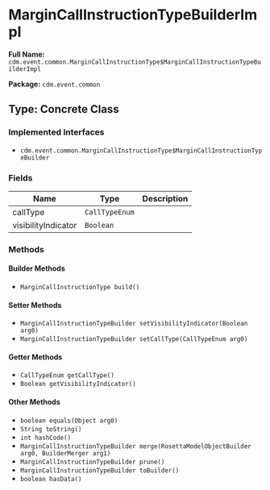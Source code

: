 # MarginCallInstructionTypeBuilderImpl

**Full Name:** `cdm.event.common.MarginCallInstructionType$MarginCallInstructionTypeBuilderImpl`

**Package:** `cdm.event.common`

## Type: Concrete Class

### Implemented Interfaces

- `cdm.event.common.MarginCallInstructionType$MarginCallInstructionTypeBuilder`

### Fields

| Name | Type | Description |
|------|------|-------------|
| callType | `CallTypeEnum` |  |
| visibilityIndicator | `Boolean` |  |

### Methods

#### Builder Methods

- `MarginCallInstructionType build()`

#### Setter Methods

- `MarginCallInstructionTypeBuilder setVisibilityIndicator(Boolean arg0)`
- `MarginCallInstructionTypeBuilder setCallType(CallTypeEnum arg0)`

#### Getter Methods

- `CallTypeEnum getCallType()`
- `Boolean getVisibilityIndicator()`

#### Other Methods

- `boolean equals(Object arg0)`
- `String toString()`
- `int hashCode()`
- `MarginCallInstructionTypeBuilder merge(RosettaModelObjectBuilder arg0, BuilderMerger arg1)`
- `MarginCallInstructionTypeBuilder prune()`
- `MarginCallInstructionTypeBuilder toBuilder()`
- `boolean hasData()`

